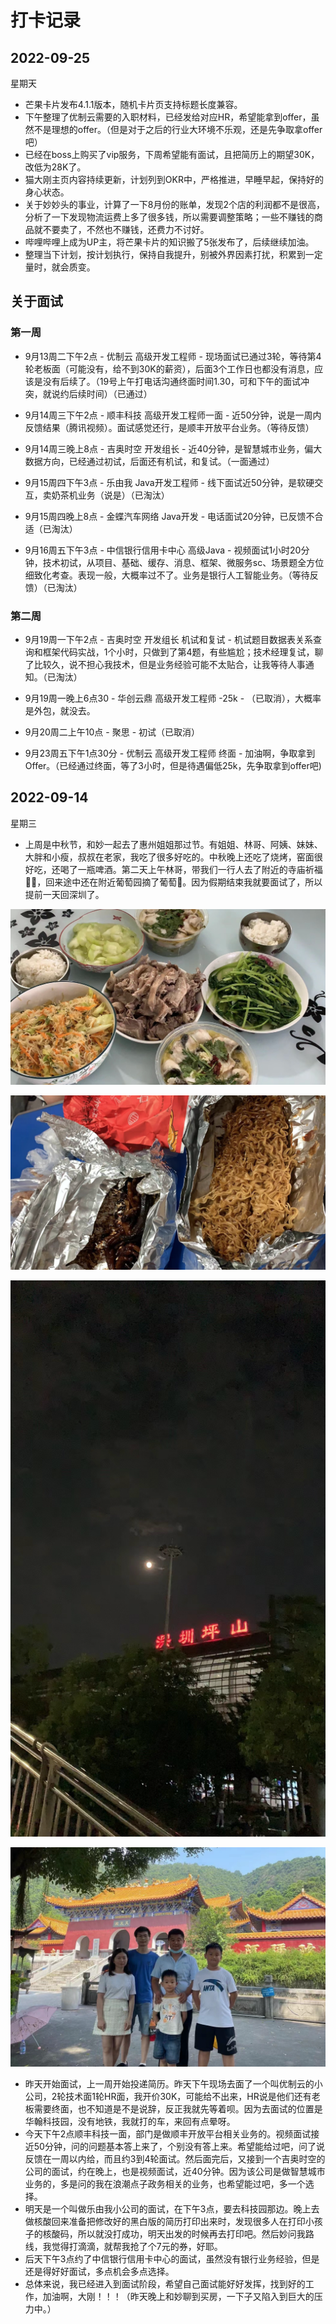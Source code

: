 # 打卡记录

## 2022-09-25

星期天

* 芒果卡片发布4.1.1版本，随机卡片页支持标题长度兼容。
* 下午整理了优制云需要的入职材料，已经发给对应HR，希望能拿到offer，虽然不是理想的offer。（但是对于之后的行业大环境不乐观，还是先争取拿offer吧）
* 已经在boss上购买了vip服务，下周希望能有面试，且把简历上的期望30K，改低为28K了。
* 猫大刚主页内容持续更新，计划列到OKR中，严格推进，早睡早起，保持好的身心状态。
* 关于妙妙头的事业，计算了一下8月份的账单，发现2个店的利润都不是很高，分析了一下发现物流运费上多了很多钱，所以需要调整策略；一些不赚钱的商品就不要卖了，不然也不赚钱，还费力不讨好。
* 哔哩哔哩上成为UP主，将芒果卡片的知识搬了5张发布了，后续继续加油。
* 整理当下计划，按计划执行，保持自我提升，别被外界因素打扰，积累到一定量时，就会质变。

## 关于面试

### 第一周

* 9月13周二下午2点 - 优制云 高级开发工程师 - 现场面试已通过3轮，等待第4轮老板面（可能没有，给不到30K的薪资），后面3个工作日也都没有消息，应该是没有后续了。（19号上午打电话沟通终面时间1.30，可和下午的面试冲突，就说约后续时间）（已通过）

* 9月14周三下午2点 - 顺丰科技 高级开发工程师一面 - 近50分钟，说是一周内反馈结果（腾讯视频）。面试感觉还行，是顺丰开放平台业务。（等待反馈）

* 9月14周三晚上8点 - 吉奥时空 开发组长 - 近40分钟，是智慧城市业务，偏大数据方向，已经通过初试，后面还有机试，和复试。（一面通过）

* 9月15周四下午3点 - 乐由我 Java开发工程师 - 线下面试近50分钟，是软硬交互，卖奶茶机业务（说是）（已淘汰）

* 9月15周四晚上8点 - 金蝶汽车网络  Java开发 - 电话面试20分钟，已反馈不合适（已淘汰）

* 9月16周五下午3点 - 中信银行信用卡中心 高级Java - 视频面试1小时20分钟，技术初试，从项目、基础、缓存、消息、框架、微服务sc、场景题全方位细致化考查。表现一般，大概率过不了。业务是银行人工智能业务。（等待反馈）（已淘汰）

### 第二周

* 9月19周一下午2点 - 吉奥时空 开发组长 机试和复试 -  机试题目数据表关系查询和框架代码实战，1个小时，只做到了第4题，有些尴尬；技术经理复试，聊了比较久，说不担心我技术，但是业务经验可能不太贴合，让我等待人事通知。（已淘汰）

* 9月19周一晚上6点30 - 华创云鼎 高级开发工程师 -25k - （已取消），大概率是外包，就没去。

* 9月20周二上午10点 - 聚思 - 初试（已取消）

* 9月23周五下午1点30分 - 优制云 高级开发工程师 终面 - 加油啊，争取拿到Offer。（已经通过终面，等了3小时，但是待遇偏低25k，先争取拿到offer吧)

## 2022-09-14

星期三

* 上周是中秋节，和妙一起去了惠州姐姐那过节。有姐姐、林哥、阿姨、妹妹、大胖和小瘦，叔叔在老家，我吃了很多好吃的。中秋晚上还吃了烧烤，窑面很好吃，还喝了一瓶啤酒。第二天上午林哥，带我们一行人去了附近的寺庙祈福🙏🏻，回来途中还在附近葡萄园摘了葡萄🍇。因为假期结束我就要面试了，所以提前一天回深圳了。

<p>
    <img src="/res/res.2022/09/01.png" alt="">
</p>

<p>
    <img src="/res/res.2022/09/02.png" alt="">
</p>

<p>
    <img src="/res/res.2022/09/03.png" alt="">
</p>

<p>
    <img src="/res/res.2022/09/04.png" alt="">
</p>

* 昨天开始面试，上一周开始投递简历。昨天下午现场去面了一个叫优制云的小公司，2轮技术面1轮HR面，我开价30K，可能给不出来，HR说是他们还有老板需要终面，也不知道是不是说辞，反正我就先等着呗。因为去面试的位置是华翰科技园，没有地铁，我就打的车，来回有点晕呀。
* 今天下午2点顺丰科技一面，部门是做顺丰开放平台相关业务的。视频面试接近50分钟，问的问题基本答上来了，个别没有答上来。希望能给过吧，问了说反馈在一周以内给，而且约3到4轮面试。然后面完后，又接到一个吉奥时空的公司的面试，约在晚上，也是视频面试，近40分钟。因为该公司是做智慧城市业务的，多是问的我在浪潮点子政务相关的业务，也希望能过吧，多一个选择。
* 明天是一个叫做乐由我小公司的面试，在下午3点，要去科技园那边。晚上去做核酸回来准备把修改好的黑白版的简历打印出来时，发现很多人在打印小孩子的核酸码，所以就没打成功，明天出发的时候再去打印吧。然后妙问我路线，我觉得打滴滴，就帮我抢了个7元的券，好耶。
* 后天下午3点约了中信银行信用卡中心的面试，虽然没有银行业务经验，但是还是得好好面试，多点机会多点选择。
* 总体来说，我已经进入到面试阶段，希望自己面试能好好发挥，找到好的工作，加油啊，大刚！！！（昨天晚上和妙聊到买房，一下子又陷入到巨大的压力中。）
